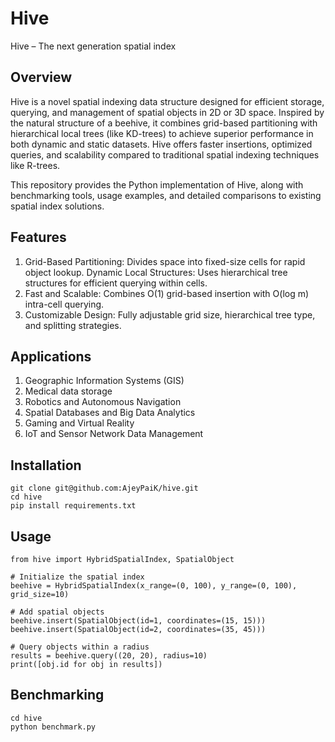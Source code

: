# Hive
Hive – The next generation spatial index

## Overview
Hive is a novel spatial indexing data structure designed for efficient storage, querying, and management of spatial objects in 2D or 3D space. Inspired by the natural structure of a beehive, it combines grid-based partitioning with hierarchical local trees (like KD-trees) to achieve superior performance in both dynamic and static datasets. Hive offers faster insertions, optimized queries, and scalability compared to traditional spatial indexing techniques like R-trees.

This repository provides the Python implementation of Hive, along with benchmarking tools, usage examples, and detailed comparisons to existing spatial index solutions.

## Features
1. Grid-Based Partitioning: Divides space into fixed-size cells for rapid object lookup.
Dynamic Local Structures: Uses hierarchical tree structures for efficient querying within cells.
2. Fast and Scalable: Combines O(1) grid-based insertion with O(log m) intra-cell querying.
3. Customizable Design: Fully adjustable grid size, hierarchical tree type, and splitting strategies.

## Applications
1. Geographic Information Systems (GIS)
2. Medical data storage
3. Robotics and Autonomous Navigation
4. Spatial Databases and Big Data Analytics
5. Gaming and Virtual Reality
6. IoT and Sensor Network Data Management

## Installation
```
git clone git@github.com:AjeyPaiK/hive.git
cd hive
pip install requirements.txt
```
## Usage

```
from hive import HybridSpatialIndex, SpatialObject

# Initialize the spatial index
beehive = HybridSpatialIndex(x_range=(0, 100), y_range=(0, 100), grid_size=10)

# Add spatial objects
beehive.insert(SpatialObject(id=1, coordinates=(15, 15)))
beehive.insert(SpatialObject(id=2, coordinates=(35, 45)))

# Query objects within a radius
results = beehive.query((20, 20), radius=10)
print([obj.id for obj in results])
```
## Benchmarking
```
cd hive
python benchmark.py
```


